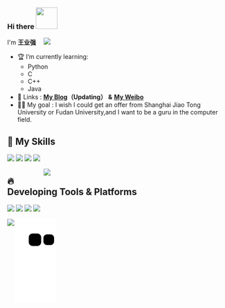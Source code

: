 ### **Hi there**   <img src="https://media.giphy.com/media/hvRJCLFzcasrR4ia7z/giphy.gif" width="50px" height="50px">
<a><img align="right" width="420" src="https://github-readme-stats.vercel.app/api?username=WangYeQianger&bg_color=30,e96443,904e95&title_color=fff&text_color=fff&hide_border=true" /></a>

I'm **王业强**


- 🏆 I’m currently learning:
  - Python
  - C
  - C++
  - Java
- 🧲 Links : **[My Blog](https://blog.csdn.net/Muchenxi_?spm=1000.2115.3001.5343)（Updating）**  **&**  **[My Weibo](https://weibo.com/u/5488250671)**
- 🐱‍🏍 My goal : I wish I could get an offer from Shanghai Jiao Tong University or Fudan University,and I want to be a guru in the computer field.
 

## 🥼 **My Skills**
![](https://img.shields.io/badge/-Python-3e74a2?style=flat-square&logo=Python&logoColor=fff)
![](https://img.shields.io/badge/-HTML-e76029?style=flat-square&logo=html5&logoColor=fff)
![](https://img.shields.io/badge/-C-339933?style=flat-square&logo=C&logoColor=fff)
![](https://img.shields.io/badge/-C++-4fc08d?style=flat-square&logo=cplusplus&logoColor=fff)


<img align="right" width="420" src="https://github-readme-stats.vercel.app/api/top-langs/?username=nnjjjcc&layout=compact&bg_color=30,e96443,904e95&title_color=fff&text_color=fff&hide_border=true" />



## 🔥 **Developing Tools & Platforms**
![](https://img.shields.io/badge/%20-Windows10-brightgreen)
![](https://img.shields.io/badge/%20-IDLE-blue)
![](https://img.shields.io/badge/%20-Pycharm-yellowgreen)
![](https://img.shields.io/badge/%20-Visual%20Studio%202019-purple)


<img align="left" src="https://cdn.jsdelivr.net/gh/yzyyz1387/WangYeQianger/nwafu.png" height="75px"> 


![](https://raw.githubusercontent.com/yzyyz1387/yzyyz1387/main/assets/github-contribution-grid-snake.svg)
